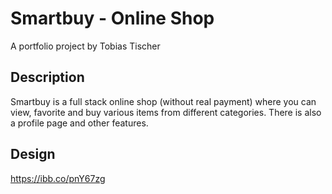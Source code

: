 # Smartbuy - Online Shop

A portfolio project by Tobias Tischer

## Description

Smartbuy is a full stack online shop (without real payment) where you can view, favorite and buy various items from different categories. There is also a profile page and other features.

## Design

https://ibb.co/pnY67zg
